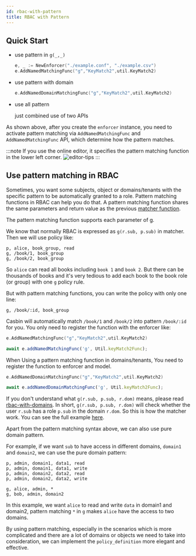```yaml
---
id: rbac-with-pattern
title: RBAC with Pattern
---
```


## Quick Start

- use pattern in ``g(_,_)``

  ```go
  e, _ := NewEnforcer("./example.conf", "./example.csv")
  e.AddNamedMatchingFunc("g","KeyMatch2",util.KeyMatch2)
  ```

- use pattern with domain

  ```go
  e.AddNamedDomainMatchingFunc("g","KeyMatch2",util.KeyMatch2)
  ```
- use all pattern

  just combined use of two APIs

As shown above, after you create the ``enforcer`` instance, you need to activate pattern matching via ``AddNamedMatchingFunc`` and ``AddNamedMatchingFunc`` API,  which determine how the pattern matches.

:::note
If you use the online editor, it specifies the pattern matching function in the lower left corner.
![editor-tips](https://casbin.org/img/editor-tips.png)
:::

## Use pattern matching in RBAC

Sometimes, you want some subjects, object or domains/tenants with the specific pattern to be automatically granted to a role. Pattern matching functions in RBAC can help you do that. A pattern matching function shares the same parameters and return value as the previous [matcher function](https://casbin.org/docs/en/syntax-for-models#functions-in-matchers).

The pattern matching function supports each parameter of g.

We know that normally RBAC is expressed as ``g(r.sub, p.sub)`` in matcher. Then we will use policy like:

```
p, alice, book_group, read
g, /book/1, book_group
g, /book/2, book_group
```

So ``alice`` can read all books including ``book 1`` and ``book 2``. But there can be thousands of books and it's very tedious to add each book to the book role (or group) with one ``g`` policy rule.

But with pattern matching functions, you can write the policy with only one line:

```
g, /book/:id, book_group
```

Casbin will automatically match ``/book/1`` and ``/book/2`` into pattern ``/book/:id`` for you. You only need to register the function with the enforcer like:

<!--DOCUSAURUS_CODE_TABS-->

<!--Go-->

```go
e.AddNamedMatchingFunc("g","KeyMatch2",util.KeyMatch2)
```

<!--Node.js-->

```typescript
await e.addNamedMatchingFunc('g', Util.keyMatch2Func);
```

<!--END_DOCUSAURUS_CODE_TABS-->

When Using a pattern matching function in domains/tenants, You need to register the function to enforcer and model. 

<!--DOCUSAURUS_CODE_TABS-->

<!--Go-->

```go
e.AddNamedDomainMatchingFunc("g","KeyMatch2",util.KeyMatch2)
```

<!--Node.js-->

```typescript
await e.addNamedDomainMatchingFunc('g', Util.keyMatch2Func);
```

<!--END_DOCUSAURUS_CODE_TABS-->

If you don't understand what `g(r.sub, p.sub, r.dom)` means, please read [rbac-with-domains](https://casbin.org/docs/en/rbac-with-domains). In short, `g(r.sub, p.sub, r.dom)` will check whether the user `r.sub` has a role `p.sub` in the domain `r.dom`. So this is how the matcher work. You can see the full example [here](https://github.com/casbin/casbin/blob/dbdb6cbe2e7a80863e4951f9ff36da07fef01b75/model_test.go#L278-L307). 

Apart from the pattern matching syntax above, we can also use pure domain pattern.

For example,  if we want ```sub``` to have access in different domains, ```domain1``` and ```domain2```, we can use the pure domain pattern:

```
p, admin, domain1, data1, read
p, admin, domain1, data1, write
p, admin, domain2, data2, read
p, admin, domain2, data2, write

g, alice, admin, *
g, bob, admin, domain2
```

In this example, we want ```alice``` to read and write ```data``` in domain1 and domain2, pattern matching ```*``` in ```g``` makes ```alice``` have the access to two domains.

By using pattern matching, especially in the scenarios which is more complicated and there are a lot of domains or objects we need to take into consideration, we can implement the ```policy_definition``` more elegant and effective.
